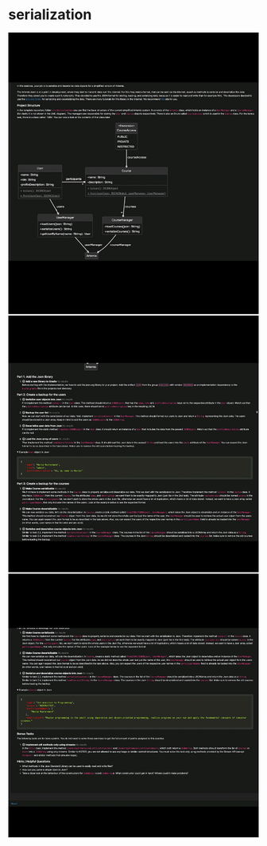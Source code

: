 # serialization
![](https://github.com/askhan963/serialization/blob/main/1.jpeg)
![](https://github.com/askhan963/serialization/blob/main/3.jpeg)
![](https://github.com/askhan963/serialization/blob/main/2.jpeg)
